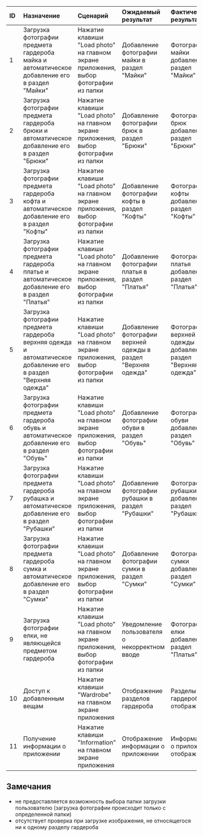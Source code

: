 |ID|Назначение|Сценарий|Ожидаемый результат|Фактический результат| Оценка|
|:---|:---|:---|:---|:---|:---|
| 1| Загрузка фотографии предмета гардероба майка и автоматическое добавление его в раздел "Майки"| Нажатие клавиши "Load photo" на главном экране приложения, выбор фотографии из папки| Добавление фотографии майки в раздел "Майки"| Фотография майки добавлена в раздел "Майки"| Тест пройден|
| 2| Загрузка фотографии предмета гардероба брюки и автоматическое добавление его в раздел "Брюки"| Нажатие клавиши "Load photo" на главном экране приложения, выбор фотографии из папки| Добавление фотографии брюк в раздел "Брюки"| Фотография брюк добавлена в раздел "Брюки"| Тест пройден|
| 3| Загрузка фотографии предмета гардероба кофта и автоматическое добавление его в раздел "Кофты"| Нажатие клавиши "Load photo" на главном экране приложения, выбор фотографии из папки| Добавление фотографии кофты в раздел "Кофты"| Фотография кофты добавлена в раздел "Кофты"| Тест пройден|
| 4| Загрузка фотографии предмета гардероба платье и автоматическое добавление его в раздел "Платья"| Нажатие клавиши "Load photo" на главном экране приложения, выбор фотографии из папки| Добавление фотографии платья в раздел "Платья"| Фотография платья добавлена в раздел "Платья"| Тест пройден|
| 5| Загрузка фотографии предмета гардероба верхняя одежда и автоматическое добавление его в раздел "Верхняя одежда"| Нажатие клавиши "Load photo" на главном экране приложения, выбор фотографии из папки| Добавление фотографии верхней одежды в раздел "Верхняя одежда"| Фотография верхней одежды добавлена в раздел "Верхняя одежда"| Тест пройден|
| 6| Загрузка фотографии предмета гардероба обувь и автоматическое добавление его в раздел "Обувь"| Нажатие клавиши "Load photo" на главном экране приложения, выбор фотографии из папки| Добавление фотографии обуви в раздел "Обувь"| Фотография обуви добавлена в раздел "Обувь"| Тест пройден|
| 7| Загрузка фотографии предмета гардероба рубашка и автоматическое добавление его в раздел "Рубашки"| Нажатие клавиши "Load photo" на главном экране приложения, выбор фотографии из папки| Добавление фотографии рубашки в раздел "Рубашки"| Фотография рубашки добавлена в раздел "Рубашки"| Тест пройден|
| 8| Загрузка фотографии предмета гардероба сумка и автоматическое добавление его в раздел "Сумки"| Нажатие клавиши "Load photo" на главном экране приложения, выбор фотографии из папки| Добавление фотографии сумки в раздел "Сумки"| Фотография сумки добавлена в раздел "Сумки"| Тест пройден|
| 9| Загрузка фотографии елки, не являющейся  предметом гардероба | Нажатие клавиши "Load photo" на главном экране приложения, выбор фотографии из папки| Уведомление пользователя о некорректном вводе| Фотография елки добавлена в раздел "Платья"| Тест не пройден|
| 10| Доступ к добавленным вещам| Нажатие клавиши "Wardrobe" на главном экране приложения| Отображение разделов гардероба| Разделы гардероба отображаются| Тест пройден|
| 11| Получение информации о приложении| Нажатие клавиши "Information" на главном экране приложения| Отображение информации о приложении| Информации о приложении отображается| Тест пройден|



## Замечания

* не предоставляется возможность выбора папки загрузки пользователю (загрузка фотографии происходит только с определенной папки)
* отсутствует проверка при загрузке изображения, не относящегося ни к одному разделу гардероба
